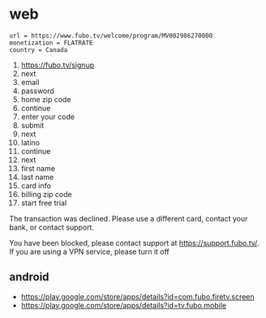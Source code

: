 # web

~~~
url = https://www.fubo.tv/welcome/program/MV002986270000
monetization = FLATRATE
country = Canada
~~~

1. https://fubo.tv/signup
2. next
3. email
4. password
5. home zip code
6. continue
7. enter your code
8. submit
9. next
10. latino
11. continue
12. next
13. first name
14. last name
15. card info
16. billing zip code
17. start free trial

The transaction was declined. Please use a different card, contact your bank,
or contact support.

You have been blocked, please contact support at https://support.fubo.tv/. If
you are using a VPN service, please turn it off

## android

- https://play.google.com/store/apps/details?id=com.fubo.firetv.screen
- https://play.google.com/store/apps/details?id=tv.fubo.mobile
